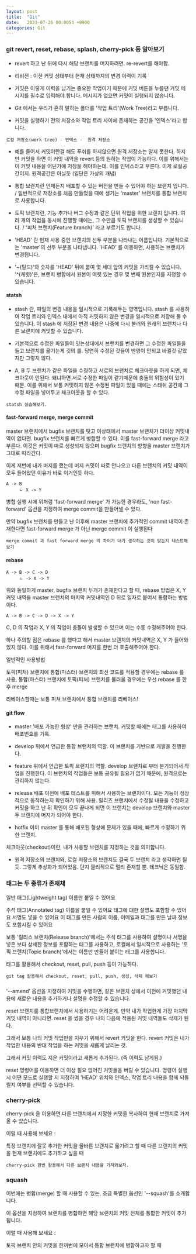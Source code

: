 ```yaml
---
layout: post
title:  "Git"
date:   2021-07-26 00:0054 +0900
categories: Git
---
```


### git revert, reset, rebase, splash, cherry-pick 등 알아보기

- revert 하고 난 뒤에 다시 해당 브랜치를 머지하려면. re-revert를 해야함.

- 리비전 : 이전 커밋 상태부터 현재 상태까지의 변경 이력이 기록

- 커밋은 이렇게 이력을 남기는 중요한 작업이기 때문에 커밋 버튼을 누를땐 커밋 메시지를 필수로 입력해야 합니다. 메시지가 없으면 커밋이 실행되지 않습니다.

- Git 에서는 우리가 흔히 말하는 폴더를 '작업 트리'(Work Tree)라고 부릅니다.

- 커밋을 실행하기 전의 저장소와 작업 트리 사이에 존재하는 공간을 '인덱스'라고 합니다.

```
로컬 저장소(work tree) - 인덱스 -  원격 저장소
```

- 예를 들어서 커밋이란걸 해도 푸쉬를 하지않으면 원격 저장소는 알지 못한다.
하지만 커밋을 하면 이 커밋 내역을 revert 등의 원하는 작업이 가능하다. 이를 위해서는 이 커밋 내용을 어딘가에 저장을 해야하는데.
이를 인덱스라고 부른다. 이게 로컬공간이지. 원격공간은 아닐듯 (일단은 가상의 개념)

- 통합 브랜치란 언제든지 배포할 수 있는 버전을 만들 수 있어야 하는 브랜치 입니다. / 일반적으로 저장소를 처음 만들었을 때에 생기는 'master' 브랜치를 통합 브랜치로 사용합니다.

- 토픽 브랜치란, 기능 추가나 버그 수정과 같은 단위 작업을 위한 브랜치 입니다. 여러 개의 작업을 동시에 진행할 때에는, 그 수만큼 토픽 브랜치를 생성할 수 있습니다. / '피처 브랜치(Feature branch)' 라고 부르기도 합니다.

- 'HEAD' 란 현재 사용 중인 브랜치의 선두 부분을 나타내는 이름입니다. 기본적으로는 'master'의 선두 부분을 나타냅니다. 'HEAD' 를 이동하면, 사용하는 브랜치가 변경됩니다.

- '~(틸드)'와 숫자를 'HEAD' 뒤에 붙여 몇 세대 앞의 커밋을 가리킬 수 있습니다. '^(캐럿)'은, 브랜치 병합에서 원본이 여럿 있는 경우 몇 번째 원본인지를 지정할 수 있습니다.

#### statsh

- stash 란, 파일의 변경 내용을 일시적으로 기록해두는 영역입니다. stash 를 사용하여 작업 트리와 인덱스 내에서 아직 커밋하지 않은 변경을 일시적으로 저장해 둘 수 있습니다. 이 stash 에 저장된 변경 내용은 나중에 다시 불러와 원래의 브랜치나 다른 브랜치에 커밋할 수 있습니다.

- 기본적으로 수정한 파일들이 잇는상태에서 브랜치를 변경하면 그 수정한 파일들을 들고 브랜치를 옮기는게 깃의 룰. 당연히 수정된 것들이 반영이 안되고 바뀔것 같았지만 그렇지 않다.

- A, B 두 브랜치가 같은 파일을 수정하고 서로의 브랜치로 체크아웃을 하게 되면, 체크아웃이 안된다. 왜냐하면 서로 수정한 파일이 같기때문에 충돌의 위험성이 있기 때문. 이를 위해서 보통 커밋하지 않은 수정된 파일이 있을 때에는 스태쉬 공간에 그 수정 파일을 넣어두고 체크아웃을 할 수 있다.

```
statsh 실습해보기.
```


#### fast-forward merge, merge commit

master 브랜치에서 bugfix 브랜치를 땃고 이상태에서 master 브랜치가 더이상 커밋내역이 없다면. bugfix 브랜치를 빠르게 병합할 수 있다. 이를 fast-forward merge 라고 부른다. 이것은 커밋이 따로 생성되지 않으며 bugfix 브랜치의 방향을 master 브랜치가 그대로 따라간다.

이게 저번에 내가 머지를 했는데 머지 커밋이 따로 안나오고 다른 브랜치의 커밋 내역이 모두 들어왔던 이유가 바로 이거인듯 하다.

```
A -> B
     ㄴ X -> Y
```

병합 실행 시에 위처럼 'fast-forward merge' 가 가능한 경우라도, 'non fast-forward' 옵션을 지정하여 merge commit을 만들어낼 수 있다.

만약 bugfix 브랜치를 만들고 난 이후에 master 브랜치에 추가적인 commit 내역이 존재한다면 fast-forward merge 가 아닌 merge commit 이 실행된다 

```
merge commit 과 fast forward merge 의 차이가 내가 생각하는 것이 맞는지 테스트해보기
```


#### rebase 

```
A -> B -> C -> D
     ㄴ -> X -> Y
```

위와 동일하게 master, bugfix 브랜치 두개가 존재한다고 할 때, rebase 방법은 X, Y 커밋 내역을 master 브랜치의 마지막 커밋내역인 D 뒤로 일자로 붙여서 통합하는 방법이다.

```
A -> B -> C -> D -> X -> Y
```

C, D 의 작업과 X, Y 의 작업이 충돌이 발생할 수 있으며 이는 수동 수정해주어야 한다.

하나 주의할 점은 rebase 를 했다고 해서 master 브랜치의 커밋내역은 X, Y 가 들어와있지 않다. 이를 위해서 fast-forward 머지를 한번 더 호출해주어야 한다.

일반적인 사용방법

토픽(피처) 브랜치에 통합(마스터) 브랜치의 최신 코드를 적용할 경우에는 rebase 를 사용,
통합(마스터) 브랜치에 토픽(피처) 브랜치를 불러올 경우에는 우선 rebase 를 한 후 merge

리베이스할때는 보통 피쳐 브랜치에서 통합 브랜치를 리베이스!


#### git flow

- master
'배포 가능한 형상' 만을 관리하는 브랜치. 커밋할 때에는 태그를 사용하여 배포번호를 기록.

- develop
위에서 언급한 통합 브랜치의 역할. 이 브랜치를 기반으로 개발을 진행한다.

- feature
위에서 언급한 토픽 브랜치의 역할. develop 브랜치로 부터 분기되어서 작업을 진행한다.
이 브랜치의 작업들은 보통 공유될 필요가 없기 때문에, 원격으로는 관리하지 않는다.

- release
배포 이전에 배포 테스트를 위해서 사용하는 브랜치이다. 모든 기능이 정상적으로 동작하는지 확인하기 위해 사용.
릴리즈 브랜치에서 수정될 내용을 수정하고 커밋을 하고 난 뒤 확인이 모두 끝나게 되면 이 브랜치는 develop 브랜치와
master 두 브랜치에 머지가 되어야 한다.

- hotfix
이미 master 를 통해 배포된 형상에 문제가 있을 때에, 빠르게 수정하기 위한 브랜치.


 체크아웃(checkout)이란, 내가 사용할 브랜치를 지정하는 것을 의미합니다.


- 원격 저장소의 브랜치와, 로컬 저장소의 브랜치도 결국 두 브랜치 라고 생각하면 될듯.
그렇게 추상화가 되어있음. 단지 물리적으로 멀리 존재할 뿐. 테크닉은 동일함.


### 태그는 두 종류가 존재챼

일반 태그(Lightweight tag)
이름만 붙일 수 있어요

주석 태그(Annotated tag)
이름을 붙일 수 있어요
태그에 대한 설명도 포함할 수 있어요
서명도 넣을 수 있어요
이 태그를 만든 사람의 이름, 이메일과 태그를 만든 날짜 정보도 포함시킬 수 있어요

보통 '릴리스 브랜치(Release branch)'에서는 주석 태그를 사용하여 설명이나 서명을 넣은 보다 상세한 정보를 포함하는 태그를 사용하고, 로컬에서 일시적으로 사용하는 '토픽 브랜치(Topic branch)'에서는 이름만 만들어 붙이는 태그를 사용합니다.

태그를 활용해서 checkout, reset, pull, push 등이 가능하다.

```
git tag 활용해서 checkout, reset, pull, push, 생성, 삭제 해보기
```



###

'--amend' 옵션을 지정하여 커밋을 수행하면, 같은 브랜치 상에서 이전에 커밋했던 내용에 새로운 내용을 추가하거나 설명을 수정할 수 있습니다.

reset 브랜치를 통합브랜치에서 사용하기는 어려운게. 만약 내가 작업한게 가장 마지막 커밋 내역이 아니라면.  reset 을 썼을 경우 나의 다음에 적용된 커밋 내역들도 삭제가 된다.

그래서 보통 나의 커밋 작업만을 지우기 위해서 revert 커밋을 한다.
revert 커밋은 내가 작업한 내용의 반대 작업을 하는 커밋을 새롭게 날리는 것.

그래서 커밋 이력도 지운 커밋이라고 새롭게 추가된다. (즉 이력도 남게됨.)


reset 명령어를 이용하면 더 이상 필요 없어진 커밋들을 버릴 수 있습니다. 명령어 실행 시 어떤 모드로 실행할 지 지정하여 'HEAD' 위치와 인덱스, 작업 트리 내용을 함께 되돌릴지 여부를 선택할 수 있습니다.


### cherry-pick

cherry-pick 을 이용하면 다른 브랜치에서 지정한 커밋을 복사하여 현재 브랜치로 가져올 수 있습니다.

이럴 때 사용해 보세요 :

특정 브랜치에 잘못 추가한 커밋을 올바른 브랜치로 옮기려고 할 때
다른 브랜치의 커밋을 현재 브랜치에도 추가하고 싶을 때

```
cherry-pick 한번 활용해서 다른 브랜치 내용을 가져와보자.
```



### squash

이번에는 병합(merge) 할 때 사용할 수 있는, 조금 특별한 옵션인 '--squash'를 소개합니다.

이 옵션을 지정하여 브랜치를 병합하면 해당 브랜치의 커밋 전체를 통합한 커밋이 추가됩니다.


이럴 때 사용해 보세요 :

토픽 브랜치 안의 커밋을 한꺼번에 모아서 통합 브랜치에 병합하고자 할 때